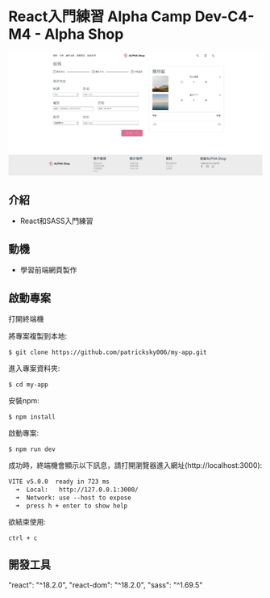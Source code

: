# React入門練習 Alpha Camp Dev-C4-M4 - Alpha Shop

![image](https://github.com/patricksky006/my-app/blob/main/printscreen/homepage.png)

## 介紹

- React和SASS入門練習

## 動機
- 學習前端網頁製作

## 啟動專案 
打開終端機

將專案複製到本地:
```
$ git clone https://github.com/patricksky006/my-app.git
```
進入專案資料夾:
```
$ cd my-app
```
安裝npm:
```
$ npm install
```
啟動專案:
```
$ npm run dev
```
成功時，終端機會顯示以下訊息，請打開瀏覽器進入網址(http://localhost:3000):
```
VITE v5.0.0  ready in 723 ms
  ➜  Local:   http://127.0.0.1:3000/
  ➜  Network: use --host to expose
  ➜  press h + enter to show help
```
欲結束使用:
```
ctrl + c
```
## 開發工具
"react": "^18.2.0",
"react-dom": "^18.2.0",
"sass": "^1.69.5"


